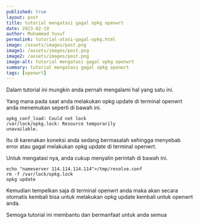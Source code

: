 ```yaml
---
published: true
layout: post
title: tutorial mengatasi gagal opkg openwrt
date: 2023-02-19
author: Muhammad Yusuf
permalink: tutorial-atasi-gagal-opkg.html
image: /assets/images/post.png
image1: /assets/images/post.png
image2: /assets/images/post.png
image-alt: tutorial mengatasi gagal opkg openwrt
summary: tutorial mengatasi gagal opkg openwrt
tags: [openwrt]
---
```


Dalam tutorial ini mungkin anda pernah mengalami hal yang satu ini.

Yang mana pada saat anda melakukan opkg update di terminal openwrt anda menemukan seperti di bawah ini.

```
opkg_conf_load: Could not lock
/var/lock/opkg.lock: Resource temporarily
unavailable.
```

Itu di karenakan koneksi anda sedang bermasalah sehingga menyebab error atau gagal melakukan opkg update di terminal openwrt.

Untuk mengatasi nya, anda cukup menyalin perintah di bawah ini.

```
echo "nameserver 114.114.114.114">/tmp/resolve.conf
rm -f /var/lock/opkg.lock
opkg update
```

Kemudian tempelkan saja di terminal openwrt anda maka akan secara otomatis kembali bisa untuk melakukan opkg update kembali untuk openwrt anda.

Semoga tutorial ini membantu dan bermanfaat untuk anda semua
